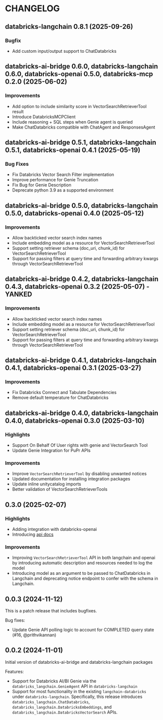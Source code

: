 # CHANGELOG

## databricks-langchain 0.8.1 (2025-09-26)

### Bugfix
- Add custom input/output support to ChatDatabricks

## databricks-ai-bridge 0.6.0, databricks-langchain 0.6.0, databricks-openai 0.5.0, databricks-mcp 0.2.0 (2025-06-02)

### Improvements
- Add option to include similarity score in VectorSearchRetrieverTool result
- Introduce DatabricksMCPClient
- Include reasoning + SQL steps when Genie agent is queried
- Make ChatDatabricks compatible with ChatAgent and ResponsesAgent

## databricks-ai-bridge 0.5.1, databricks-langchain 0.5.1, databricks-openai 0.4.1 (2025-05-19)

### Bug Fixes
- Fix Databricks Vector Search Filter implementation
- Improve performance for Genie Truncation
- Fix Bug for Genie Description
- Deprecate python 3.9 as a supported environment

## databricks-ai-bridge 0.5.0, databricks-langchain 0.5.0, databricks-openai 0.4.0 (2025-05-12)

### Improvements
- Allow backticked vector search index names
- Include embedding model as a resource for VectorSearchRetrieverTool
- Support setting retriever schema (doc_uri, chunk_id) for VectorSearchRetrieverTool
- Support for passing filters at query time and forwarding arbitrary kwargs through VectorSearchRetrieverTool

## databricks-ai-bridge 0.4.2, databricks-langchain 0.4.3, databricks-openai 0.3.2 (2025-05-07) - YANKED

### Improvements
- Allow backticked vector search index names
- Include embedding model as a resource for VectorSearchRetrieverTool
- Support setting retriever schema (doc_uri, chunk_id) for VectorSearchRetrieverTool
- Support for passing filters at query time and forwarding arbitrary kwargs through VectorSearchRetrieverTool

## databricks-ai-bridge 0.4.1, databricks-langchain 0.4.1, databricks-openai 0.3.1 (2025-03-27)

### Improvements
- Fix Databricks Connect and Tabulate Dependencies
- Remove default temperature for ChatDatabricks

## databricks-ai-bridge 0.4.0, databricks-langchain 0.4.0, databricks-openai 0.3.0 (2025-03-10)

### Highlights
- Support On Behalf Of User rights with genie and VectorSearch Tool
- Update Genie Integration for PuPr APIs

### Improvements
- Improve `VectorSearchRetrieverTool` by disabling unwanted notices
- Updated documentation for installing integration packages
- Update inline unitycatalog imports
- Better validation of VectorSearchRetrieverTools

## 0.3.0 (2025-02-07)

### Highlights
- Adding integration with databricks-openai
- Introducing [api docs](https://api-docs.databricks.com/python/databricks-ai-bridge/index.html)

### Improvements
- Improving `VectorSearchRetrieverTool` API in both langchain and openai by introducing automatic description and resources needed to log the model
- Introducing model as an argument to be passed to ChatDatabricks in Langchain and deprecating notice endpoint to confer with the schema in Langchain.


## 0.0.3 (2024-11-12)
This is a patch release that includes bugfixes.

Bug fixes:

- Update Genie API polling logic to account for COMPLETED query state (#16, @prithvikannan)


## 0.0.2 (2024-11-01)
Initial version of databricks-ai-bridge and databricks-langchain packages

Features:

- Support for Databricks AI/BI Genie via the `databricks_langchain.GenieAgent` API in `databricks-langchain`
- Support for most functionality in the existing `langchain-databricks` under `databricks-langchain`. Specifically, this 
  release introduces `databricks_langchain.ChatDatabricks`, `databricks_langchain.DatabricksEmbeddings`, and
  `databricks_langchain.DatabricksVectorSearch` APIs. 
